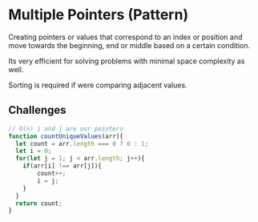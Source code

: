 # Multiple Pointers (Pattern)

Creating pointers or values that correspond to an index or position and move towards the beginning, end or middle based on a certain condition.

Its very efficient for solving problems with minimal space complexity as well. 

Sorting is required if were comparing adjacent values.
## Challenges
```js
// O(n) i and j are our pointers
function countUniqueValues(arr){
  let count = arr.length === 0 ? 0 : 1;
  let i = 0;
  for(let j = 1; j < arr.length; j++){
    if(arr[i] !== arr[j]){
        count++;
        i = j;
    }
  }
  return count; 
}
```
